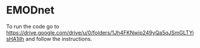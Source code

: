 # EMODnet

To run the code go to https://drive.google.com/drive/u/0/folders/1Jh4FKNwip249yQa5qJSmGLTYisHA1iIh and follow the instructions.
